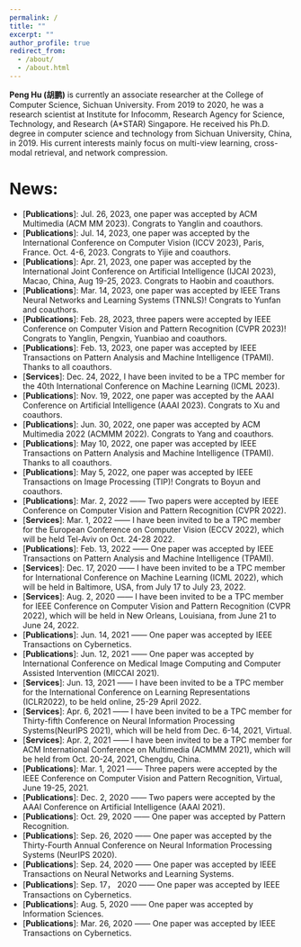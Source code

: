 ```yaml
---
permalink: /
title: ""
excerpt: ""
author_profile: true
redirect_from: 
  - /about/
  - /about.html
---
```


**Peng Hu (胡鹏)** is currently an associate researcher at the College of Computer Science, Sichuan University. From 2019 to 2020, he was a research scientist at Institute for Infocomm, Research Agency for Science, Technology, and Research (A*STAR) Singapore. He received his Ph.D. degree in computer science and technology from Sichuan University, China, in 2019. His current interests mainly focus on multi-view learning, cross-modal retrieval, and network compression.

News:
======
- \[**Publications**\]: Jul. 26, 2023, one paper was accepted by ACM Multimedia (ACM MM 2023). Congrats to Yanglin and coauthors.
- \[**Publications**\]: Jul. 14, 2023, one paper was accepted by the International Conference on Computer Vision (ICCV 2023), Paris, France. Oct. 4-6, 2023. Congrats to Yijie and coauthors.
- \[**Publications**\]: Apr. 21, 2023, one paper was accepted by the International Joint Conference on Artificial Intelligence (IJCAI 2023), Macao, China, Aug 19-25, 2023. Congrats to Haobin and coauthors.
- \[**Publications**\]: Mar. 14, 2023, one paper was accepted by IEEE Trans Neural Networks and Learning Systems (TNNLS)! Congrats to Yunfan and coauthors.
- \[**Publications**\]: Feb. 28, 2023, three papers were accepted by IEEE Conference on Computer Vision and Pattern Recognition (CVPR 2023)! Congrats to Yanglin, Pengxin, Yuanbiao and coauthors.
- \[**Publications**\]: Feb. 13, 2023, one paper was accepted by IEEE Transactions on Pattern Analysis and Machine Intelligence (TPAMI). Thanks to all coauthors. 
- \[**Services**\]: Dec. 24, 2022, I have been invited to be a TPC member for the 40th International Conference on Machine Learning (ICML 2023). 
- \[**Publications**\]: Nov. 19, 2022, one paper was accepted by the AAAI Conference on Artificial Intelligence (AAAI 2023). Congrats to Xu and coauthors.
- \[**Publications**\]: Jun. 30, 2022, one paper was accepted by ACM Multimedia 2022 (ACMMM 2022). Congrats to Yang and coauthors.
- \[**Publications**\]: May 10, 2022, one paper was accepted by IEEE Transactions on Pattern Analysis and Machine Intelligence (TPAMI). Thanks to all coauthors. 
- \[**Publications**\]: May 5, 2022, one paper was accepted by IEEE Transactions on Image Processing (TIP)! Congrats to Boyun and coauthors.
- \[**Publications**\]: Mar. 2, 2022 —— Two papers were accepted by IEEE Conference on Computer Vision and Pattern Recognition (CVPR 2022).
- \[**Services**\]: Mar. 1, 2022 —— I have been invited to be a TPC member for the European Conference on Computer Vision (ECCV 2022), which will be held Tel-Aviv on Oct. 24-28 2022. 
- \[**Publications**\]: Feb. 13, 2022 —— One paper was accepted by IEEE Transactions on Pattern Analysis and Machine Intelligence (TPAMI).
- \[**Services**\]: Dec. 17, 2020 —— I have been invited to be a TPC member for International Conference on Machine Learning (ICML 2022), which will be held in Baltimore, USA, from July 17 to July 23, 2022.
- \[**Services**\]: Aug. 2, 2020 —— I have been invited to be a TPC member for IEEE Conference on Computer Vision and Pattern Recognition (CVPR 2022), which will be held in New Orleans, Louisiana, from June 21 to June 24, 2022.
- \[**Publications**\]: Jun. 14, 2021 —— One paper was accepted by IEEE Transactions on Cybernetics.
- \[**Publications**\]: Jun. 12, 2021 —— One paper was accepted by International Conference on Medical Image Computing and Computer Assisted Intervention (MICCAI 2021).
- \[**Services**\]: Jun. 13, 2021 —— I have been invited to be a TPC member for the International Conference on Learning Representations (ICLR2022), to be held online, 25-29 April 2022.
- \[**Services**\]: Apr. 6, 2021 —— I have been invited to be a TPC member for Thirty-fifth Conference on Neural Information Processing Systems(NeurIPS 2021), which will be held from Dec. 6-14, 2021, Virtual. 
- \[**Services**\]: Apr. 2, 2021 —— I have been invited to be a TPC member for ACM International Conference on Multimedia (ACMMM 2021), which will be held from Oct. 20-24, 2021, Chengdu, China. 
- \[**Publications**\]: Mar. 1, 2021 —— Three papers were accepted by the IEEE Conference on Computer Vision and Pattern Recognition, Virtual, June 19-25, 2021.
- \[**Publications**\]: Dec. 2, 2020 —— Two papers were accepted by the AAAI Conference on Artificial Intelligence (AAAI 2021).
- \[**Publications**\]: Oct. 29, 2020 —— One paper was accepted by Pattern Recognition.
- \[**Publications**\]: Sep. 26, 2020 —— One paper was accepted by the Thirty-Fourth Annual Conference on Neural Information Processing Systems (NeurIPS 2020).
- \[**Publications**\]: Sep. 24, 2020 —— One paper was accepted by IEEE Transactions on Neural Networks and Learning Systems.
- \[**Publications**\]: Sep. 17， 2020 —— One paper was accepted by IEEE Transactions on Cybernetics.
- \[**Publications**\]: Aug. 5, 2020 —— One paper was accepted by Information Sciences.
- \[**Publications**\]: Mar. 26, 2020 —— One paper was accepted by IEEE Transactions on Cybernetics.

